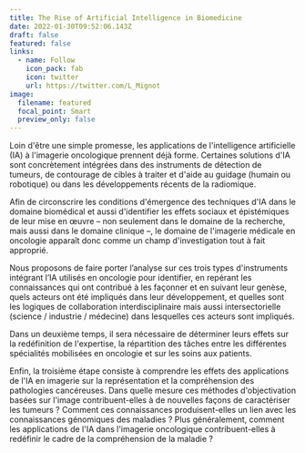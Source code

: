 ```yaml
---
title: The Rise of Artificial Intelligence in Biomedicine
date: 2022-01-30T09:52:06.143Z
draft: false
featured: false
links:
  - name: Follow
    icon_pack: fab
    icon: twitter
    url: https://twitter.com/L_Mignot
image:
  filename: featured
  focal_point: Smart
  preview_only: false
---
```

Loin d'être une simple promesse, les applications de l'intelligence artificielle (IA) à l'imagerie oncologique prennent déjà forme. Certaines solutions d'IA sont concrètement intégrées dans des instruments de détection de tumeurs, de contourage de cibles à traiter et d'aide au guidage (humain ou robotique) ou dans les développements récents de la radiomique.

Afin de circonscrire les conditions d'émergence des techniques d'IA dans le domaine biomédical et aussi d'identifier les effets sociaux et épistémiques de leur mise en œuvre – non seulement dans le domaine de la recherche, mais aussi dans le domaine clinique –, le domaine de l'imagerie médicale en oncologie apparaît donc comme un champ d'investigation tout à fait approprié.

Nous proposons de faire porter l’analyse sur ces trois types d'instruments intégrant l’IA utilisés en oncologie pour identifier, en repérant les connaissances qui ont contribué à les façonner et en suivant leur genèse, quels acteurs ont été impliqués dans leur développement, et quelles sont les logiques de collaboration interdisciplinaire mais aussi intersectorielle (science / industrie / médecine) dans lesquelles ces acteurs sont impliqués.

Dans un deuxième temps, il sera nécessaire de déterminer leurs effets sur la redéfinition de l'expertise, la répartition des tâches entre les différentes spécialités mobilisées en oncologie et sur les soins aux patients.

Enfin, la troisième étape consiste à comprendre les effets des applications de l'IA en imagerie sur la représentation et la compréhension des pathologies cancéreuses. Dans quelle mesure ces méthodes d'objectivation basées sur l'image contribuent-elles à de nouvelles façons de caractériser les tumeurs ? Comment ces connaissances produisent-elles un lien avec les connaissances génomiques des maladies ? Plus généralement, comment les applications de l'IA dans l'imagerie oncologique contribuent-elles à redéfinir le cadre de la compréhension de la maladie ?
